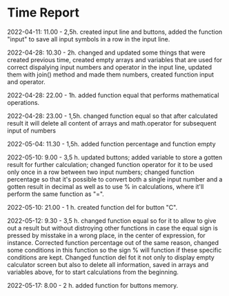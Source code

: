 # Time Report

2022-04-11: 11.00 - 2,5h. created input line and buttons, added the function "input" to save all input symbols in a row in the input line.

2022-04-28: 10.30 - 2h. changed and updated some things that were created previous time, created empty arrays and variables that are used for correct dispalying input numbers and operator in the input line, updated them with join() method and made them numbers, created function input and operator.

2022-04-28: 22.00 - 1h. added function equal that performs mathematical operations.

2022-04-28: 23.00 - 1,5h. changed function equal so that after calculated result it will delete all content of arrays and math.operator for subsequent input of numbers

2022-05-04: 11.30 - 1,5h. added function percentage and function empty

2022-05-10: 9.00 - 3,5 h. updated buttons; added variable to store a gotten result for further calculation; changed function operator for it to be used only once in a row between two input numbers; changed function percentage so that it's possible to convert both a single input number and a gotten result in decimal as well as to use % in calculations, where it'll perform the same function as "=".   

2022-05-10: 21.00 - 1 h. created function del for button "C".

2022-05-12: 9.30 - 3,5 h. changed function equal so for it to allow to give out a result but without distroying other functions in case the equal sign is pressed by misstake in a wrong place, in the center of expression, for instance. Corrected function percentage out of the same reason, changed some conditions in this function so the sign % will function if these specific conditions are kept. Changed function del fot it not only to display empty calculator screen but also to delete all information, saved in arrays and variables above, for to start calculations from the beginning. 

2022-05-17: 8.00 - 2 h. added function for buttons memory.
